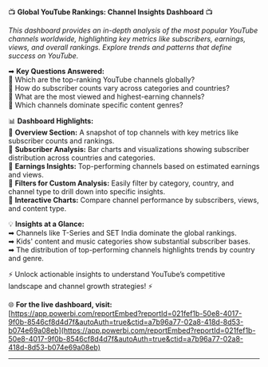 📺 **Global YouTube Rankings: Channel Insights Dashboard** 📺  

*This dashboard provides an in-depth analysis of the most popular YouTube channels worldwide, highlighting key metrics like subscribers, earnings, views, and overall rankings. Explore trends and patterns that define success on YouTube.*  

➡ **Key Questions Answered:**  
🎥 Which are the top-ranking YouTube channels globally?  
🎥 How do subscriber counts vary across categories and countries?  
🎥 What are the most viewed and highest-earning channels?  
🎥 Which channels dominate specific content genres?  

📊 **Dashboard Highlights:**  
🌟 **Overview Section:** A snapshot of top channels with key metrics like subscriber counts and rankings.  
🌟 **Subscriber Analysis:** Bar charts and visualizations showing subscriber distribution across countries and categories.  
🌟 **Earnings Insights:** Top-performing channels based on estimated earnings and views.  
🌟 **Filters for Custom Analysis:** Easily filter by category, country, and channel type to drill down into specific insights.  
🌟 **Interactive Charts:** Compare channel performance by subscribers, views, and content type.  

💡 **Insights at a Glance:**  
➡ Channels like T-Series and SET India dominate the global rankings.  
➡ Kids' content and music categories show substantial subscriber bases.  
➡ The distribution of top-performing channels highlights trends by country and genre.  

⚡ Unlock actionable insights to understand YouTube’s competitive landscape and channel growth strategies! ⚡  

🌐 **For the live dashboard, visit:**  
[https://app.powerbi.com/reportEmbed?reportId=021fef1b-50e8-4017-9f0b-8546cf8d4d7f&autoAuth=true&ctid=a7b96a77-02a8-418d-8d53-b074e69a08eb](https://app.powerbi.com/reportEmbed?reportId=021fef1b-50e8-4017-9f0b-8546cf8d4d7f&autoAuth=true&ctid=a7b96a77-02a8-418d-8d53-b074e69a08eb)  

---  
